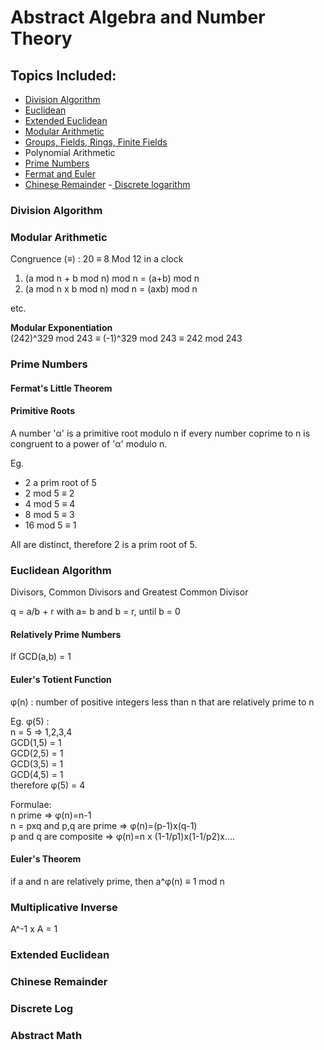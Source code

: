 # Abstract Algebra and Number Theory

## Topics Included:

- [Division Algorithm](#division-algorithm)
- [Euclidean](#euclidean-algorithm)
- [Extended Euclidean](#euclidean-algorithm)
- [Modular Arithmetic](#modular-arithmetic)
- [Groups, Fields, Rings, Finite Fields](<(#abstract-math)>)
- Polynomial Arithmetic
- [Prime Numbers](#prime-numbers)
- [Fermat and Euler](#fermats-little-theorem)
- [Chinese Remainder](#chinese-remainder) -[ Discrete logarithm](#discrete-log)

### Division Algorithm

### Modular Arithmetic

Congruence (&#8801;) : 20 &#8801; 8 Mod 12 in a clock

1. (a mod n + b mod n) mod n = (a+b) mod n
1. (a mod n x b mod n) mod n = (axb) mod n

etc.

<b>Modular Exponentiation </b> </br>
(242)^329 mod 243 &#8801; (-1)^329 mod 243 &#8801; 242 mod 243

### Prime Numbers

#### Fermat's Little Theorem

#### Primitive Roots

A number '&alpha;' is a primitive root modulo n if every number coprime to n is congruent to a power of '&alpha;' modulo n.
<br>

Eg.

- 2 a prim root of 5
- 2 mod 5 &equiv; 2
- 4 mod 5 &equiv; 4
- 8 mod 5 &equiv; 3
- 16 mod 5 &equiv; 1

All are distinct, therefore 2 is a prim root of 5.

### Euclidean Algorithm

Divisors, Common Divisors and Greatest Common Divisor

q = a/b + r with a= b and b = r, until b = 0

#### Relatively Prime Numbers

If GCD(a,b) = 1

#### Euler's Totient Function

&phi;(n) : number of positive integers less than n that are relatively prime to n

Eg. &phi;(5) : <br>
n = 5 => 1,2,3,4 <br>
GCD(1,5) = 1 <br>
GCD(2,5) = 1 <br>
GCD(3,5) = 1 <br>
GCD(4,5) = 1 <br>
therefore &phi;(5) = 4 <br>

Formulae: <br>
n prime => &phi;(n)=n-1 <br>
n = pxq and p,q are prime => &phi;(n)=(p-1)x(q-1) <br>
p and q are composite => &phi;(n)=n x (1-1/p1)x(1-1/p2)x....

#### Euler's Theorem

if a and n are relatively prime, then a^&phi;(n) &equiv; 1 mod n

### Multiplicative Inverse

A^-1 x A = 1 <br>

### Extended Euclidean

### Chinese Remainder

### Discrete Log

### Abstract Math

